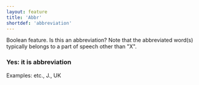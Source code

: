 ```yaml
---
layout: feature
title: 'Abbr'
shortdef: 'abbreviation'
---
```


Boolean feature. Is this an abbreviation? Note that the abbreviated
word(s) typically belongs to a part of speech other than "X".

### Yes: it is abbreviation

Examples: etc., J., UK
